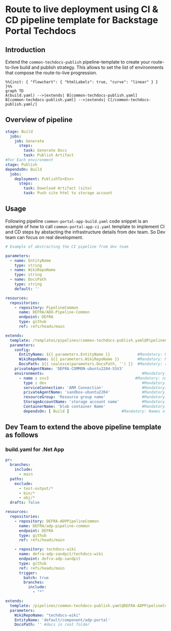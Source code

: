 # Route to live deployment using CI & CD pipeline template for Backstage Portal Techdocs

## Introduction

Extend the `common-techdocs-publish` pipeline-template to create your route-to-live build and publish strategy. This allows to set the list of environments that compose the route-to-live progression.

```mermaid
%%{init: { "flowchart": { "htmlLabels": true, "curve": "linear" } } }%%
graph TD
A(build.yaml) -->|extends| B[common-techdocs-publish.yaml]
B[common-techdocs-publish.yaml] -->|extends| C[/common-techdocs-publish.yaml/]

```


## Overview of pipeline

```yaml
stage: Build
  jobs: 
    job: Generate
      steps: 
        task: Generate Docs
        task: Publish Artifact 
#For Each environment
stage: Publish
dependsOn: Build
  jobs: 
    deployment: PublishTo<Env>
      steps:
        task: Download Artifact (site)
        task: Push site html to storage account      

```

## Usage

Following pipeline `common-portal-app-build.yaml` code snippet is an example of how to call `common-portal-app-ci.yaml` template to implement CI and CD steps by abstacting the infrastructure details from dev team. So Dev team can focus on real development.

```yaml
# Example of abstracting the CI pipeline from dev team

parameters:
  - name: EntityName
    type: string
  - name: WikiRepoName
    type: string
  - name: DocsPath
    type: string
    default: ''  

resources:
  repositories:
    - repository: PipelineCommon
      name: DEFRA/ADO-Pipeline-Common
      endpoint: DEFRA
      type: github
      ref: refs/heads/main

extends:
  template: /templates/pipelines/common-techdocs-publish.yaml@PipelineCommon
  parameters:
    config:
      EntityName: ${{ parameters.EntityName }}            #Mandatory: Name of the backstage component in the format default/component/name
      WikiRepoName: ${{ parameters.WikiRepoName }}        #Mandatory: Name of the wiki repo referenced in the template, if self leave blank
      DocsPath: ${{ coalesce(parameters.DocsPath, '') }}  #Mandatory: relative path of the mkdocs file within the repo
    privateAgentName: 'DEFRA-COMMON-ubuntu2204-SSV3'     
    environments:                                           #Mandatory: List of environments to deploy the application
      - name : ssv3                                      #Mandatory: name of the environment
        type : dev                                          #Mandatory: Type of the environment could be [dev,test,staging,prod]. feature branches will be deployed to dev env 
        serviceConnection: 'ARM Connection'                 #Mandatory: Name of the connection to be used for deployment        
        privateAgentName: 'sandbox-ubuntu2204'              #Mandatory:  Name of the private build agent, default will use Azure hosted linux agent.        
        resourceGroup: 'Resource group name'                #Mandatory: Resource group to which the application to be deployed
        StorageAccountName: 'storage account name'          #Mandatory:  storage account to store the generated docs 
        ContainerName: 'blob container Name'                #Mandatory: Blob container Name        
        dependsOn: [ Build ]                       #Mandatory: Names of one ore more stages. Build stage is mandatory for all deployments


```

## Dev Team to extend the above pipeline template as follows

### build.yaml for .Net App

```yaml
pr:
  branches:
    include:
      - main
  paths:
    exclude:
      - test-output/*
      - bin/*
      - obj/*
  drafts: false

resources:
  repositories:
    - repository: DEFRA-ADPPipelineCommon
      name: DEFRA/adp-pipeline-common
      endpoint: DEFRA
      type: github
      ref: refs/heads/main

    - repository: techdocs-wiki
      name: defra-adp-sandpit/techdocs-wiki
      endpoint: defra-adp-sandpit
      type: github
      ref: refs/heads/main
      trigger:
        batch: true
        branches:
          include:
            - "*"

extends:
  template: /pipelines/common-techdocs-publish.yaml@DEFRA-ADPPipelineCommon
  parameters:
    WikiRepoName: "techdocs-wiki"
    EntityName: 'default/component/adp-portal'
    DocsPath: '' #docs in root folder
```
